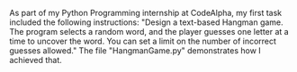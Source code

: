As part of my Python Programming internship at CodeAlpha, my first task included the following instructions: "Design a text-based Hangman game. The program selects a random word, and the player guesses one letter at a time to uncover the word. You can set a limit on the number of incorrect guesses allowed."
The file "HangmanGame.py" demonstrates how I achieved that.
